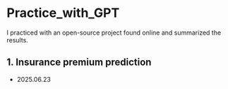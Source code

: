 # Practice_with_GPT
I practiced with an open-source project found online and summarized the results.

## 1. Insurance premium prediction
- 2025.06.23 
